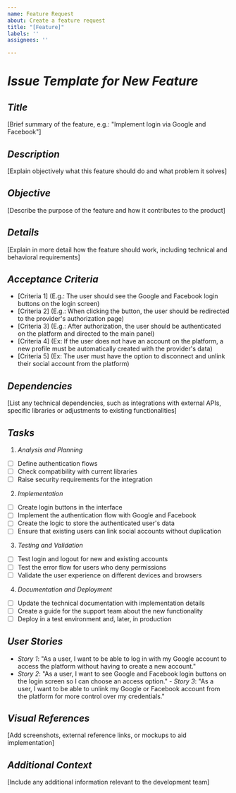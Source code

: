 ```yaml
---
name: Feature Request
about: Create a feature request
title: "[Feature]"
labels: ''
assignees: ''

---
```


# *Issue Template for New Feature*

## *Title*
[Brief summary of the feature, e.g.: "Implement login via Google and Facebook"]

## *Description*
[Explain objectively what this feature should do and what problem it solves]

## *Objective*
[Describe the purpose of the feature and how it contributes to the product]

## *Details*
[Explain in more detail how the feature should work, including technical and behavioral requirements]

## *Acceptance Criteria*
- [Criteria 1] (E.g.: The user should see the Google and Facebook login buttons on the login screen)
- [Criteria 2] (E.g.: When clicking the button, the user should be redirected to the provider's authorization page)
- [Criteria 3] (E.g.: After authorization, the user should be authenticated on the platform and directed to the main panel)
- [Criteria 4] (Ex: If the user does not have an account on the platform, a new profile must be automatically created with the provider's data)
- [Criteria 5] (Ex: The user must have the option to disconnect and unlink their social account from the platform)

## *Dependencies*
[List any technical dependencies, such as integrations with external APIs, specific libraries or adjustments to existing functionalities]

## *Tasks*
1. *Analysis and Planning*
- [ ] Define authentication flows
- [ ] Check compatibility with current libraries
- [ ] Raise security requirements for the integration

2. *Implementation*
- [ ] Create login buttons in the interface
- [ ] Implement the authentication flow with Google and Facebook
- [ ] Create the logic to store the authenticated user's data
- [ ] Ensure that existing users can link social accounts without duplication

3. *Testing and Validation*
- [ ] Test login and logout for new and existing accounts
- [ ] Test the error flow for users who deny permissions
- [ ] Validate the user experience on different devices and browsers

4. *Documentation and Deployment*
- [ ] Update the technical documentation with implementation details
- [ ] Create a guide for the support team about the new functionality
- [ ] Deploy in a test environment and, later, in production

## *User Stories*
- *Story 1*: "As a user, I want to be able to log in with my Google account to access the platform without having to create a new account."
- *Story 2*: "As a user, I want to see Google and Facebook login buttons on the login screen so I can choose an access option." - *Story 3*: "As a user, I want to be able to unlink my Google or Facebook account from the platform for more control over my credentials."

## *Visual References*
[Add screenshots, external reference links, or mockups to aid implementation]

## *Additional Context*
[Include any additional information relevant to the development team]
